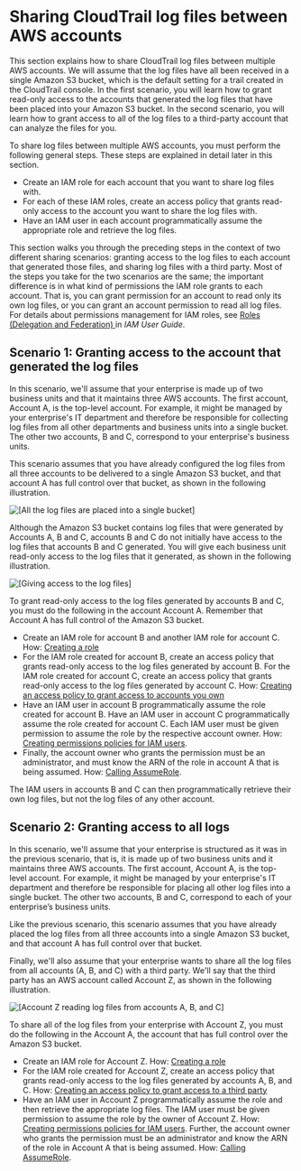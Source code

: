 # Sharing CloudTrail log files between AWS accounts<a name="cloudtrail-sharing-logs"></a>

This section explains how to share CloudTrail log files between multiple AWS accounts\. We will assume that the log files have all been received in a single Amazon S3 bucket, which is the default setting for a trail created in the CloudTrail console\. In the first scenario, you will learn how to grant read\-only access to the accounts that generated the log files that have been placed into your Amazon S3 bucket\. In the second scenario, you will learn how to grant access to all of the log files to a third\-party account that can analyze the files for you\. 

To share log files between multiple AWS accounts, you must perform the following general steps\. These steps are explained in detail later in this section\.
+ Create an IAM role for each account that you want to share log files with\.
+ For each of these IAM roles, create an access policy that grants read\-only access to the account you want to share the log files with\. 
+ Have an IAM user in each account programmatically assume the appropriate role and retrieve the log files\. 

This section walks you through the preceding steps in the context of two different sharing scenarios: granting access to the log files to each account that generated those files, and sharing log files with a third party\. Most of the steps you take for the two scenarios are the same; the important difference is in what kind of permissions the IAM role grants to each account\. That is, you can grant permission for an account to read only its own log files, or you can grant an account permission to read all log files\. For details about permissions management for IAM roles, see [ Roles \(Delegation and Federation\) ](https://docs.aws.amazon.com/IAM/latest/UserGuide/WorkingWithRoles.html) in *IAM User Guide*\. 

## Scenario 1: Granting access to the account that generated the log files<a name="cloudtrail-sharing-logs-read-only-access-to-generating-account"></a>

In this scenario, we'll assume that your enterprise is made up of two business units and that it maintains three AWS accounts\. The first account, Account A, is the top\-level account\. For example, it might be managed by your enterprise's IT department and therefore be responsible for collecting log files from all other departments and business units into a single bucket\. The other two accounts, B and C, correspond to your enterprise's business units\. 

This scenario assumes that you have already configured the log files from all three accounts to be delivered to a single Amazon S3 bucket, and that account A has full control over that bucket, as shown in the following illustration\. 

![\[All the log files are placed into a single bucket\]](http://docs.aws.amazon.com/awscloudtrail/latest/userguide/images/Sharing1.png)

Although the Amazon S3 bucket contains log files that were generated by Accounts A, B and C, accounts B and C do not initially have access to the log files that accounts B and C generated\. You will give each business unit read\-only access to the log files that it generated, as shown in the following illustration\. 

![\[Giving access to the log files\]](http://docs.aws.amazon.com/awscloudtrail/latest/userguide/images/Sharing2.png)

To grant read\-only access to the log files generated by accounts B and C, you must do the following in the account Account A\. Remember that Account A has full control of the Amazon S3 bucket\.
+ Create an IAM role for account B and another IAM role for account C\. How: [Creating a role](cloudtrail-sharing-logs-create-role.md) 
+ For the IAM role created for account B, create an access policy that grants read\-only access to the log files generated by account B\. For the IAM role created for account C, create an access policy that grants read\-only access to the log files generated by account C\. How: [Creating an access policy to grant access to accounts you own](cloudtrail-sharing-logs-your-accounts.md) 
+ Have an IAM user in account B programmatically assume the role created for account B\. Have an IAM user in account C programmatically assume the role created for account C\. Each IAM user must be given permission to assume the role by the respective account owner\. How: [Creating permissions policies for IAM users](cloudtrail-sharing-logs-assume-role.md#cloudtrail-sharing-logs-assume-role-create-policy)\.
+ Finally, the account owner who grants the permission must be an administrator, and must know the ARN of the role in account A that is being assumed\. How: [Calling AssumeRole](cloudtrail-sharing-logs-assume-role.md#cloudtrail-sharing-logs-assume-role-call)\. 

The IAM users in accounts B and C can then programmatically retrieve their own log files, but not the log files of any other account\.

## Scenario 2: Granting access to all logs<a name="cloudtrail-sharing-logs-read-only-access-to-all-logs"></a>

In this scenario, we'll assume that your enterprise is structured as it was in the previous scenario, that is, it is made up of two business units and it maintains three AWS accounts\. The first account, Account A, is the top\-level account\. For example, it might be managed by your enterprise's IT department and therefore be responsible for placing all other log files into a single bucket\. The other two accounts, B and C, correspond to each of your enterprise’s business units\. 

Like the previous scenario, this scenario assumes that you have already placed the log files from all three accounts into a single Amazon S3 bucket, and that account A has full control over that bucket\. 

Finally, we'll also assume that your enterprise wants to share all the log files from all accounts \(A, B, and C\) with a third party\. We'll say that the third party has an AWS account called Account Z, as shown in the following illustration\.

![\[Account Z reading log files from accounts A, B, and C\]](http://docs.aws.amazon.com/awscloudtrail/latest/userguide/images/Sharing3.png)

To share all of the log files from your enterprise with Account Z, you must do the following in the Account A, the account that has full control over the Amazon S3 bucket\.
+ Create an IAM role for Account Z\. How: [Creating a role](cloudtrail-sharing-logs-create-role.md)
+ For the IAM role created for Account Z, create an access policy that grants read\-only access to the log files generated by accounts A, B, and C\. How: [Creating an access policy to grant access to a third party](cloudtrail-sharing-logs-third-party.md) 
+ Have an IAM user in Account Z programmatically assume the role and then retrieve the appropriate log files\. The IAM user must be given permission to assume the role by the owner of Account Z\. How: [Creating permissions policies for IAM users](cloudtrail-sharing-logs-assume-role.md#cloudtrail-sharing-logs-assume-role-create-policy)\. Further, the account owner who grants the permission must be an administrator and know the ARN of the role in Account A that is being assumed\. How: [Calling AssumeRole](cloudtrail-sharing-logs-assume-role.md#cloudtrail-sharing-logs-assume-role-call)\. 